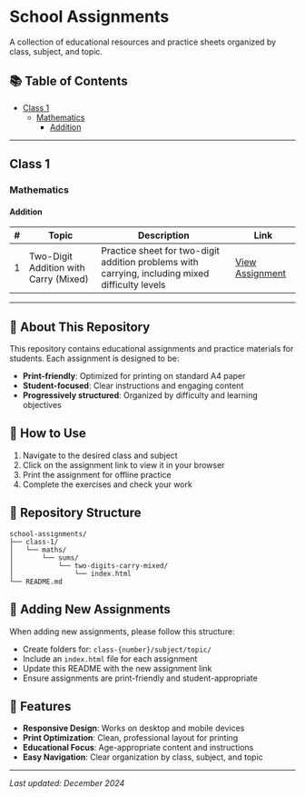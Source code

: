 # School Assignments

A collection of educational resources and practice sheets organized by class, subject, and topic.

## 📚 Table of Contents

- [Class 1](#class-1)
  - [Mathematics](#mathematics)
    - [Addition](#addition)

---

## Class 1

### Mathematics

#### Addition

| # | Topic | Description | Link |
|---|-------|-------------|------|
| 1 | Two-Digit Addition with Carry (Mixed) | Practice sheet for two-digit addition problems with carrying, including mixed difficulty levels | [View Assignment](https://piyushfgk.github.io/school-assignments/class-1/maths/sums/two-digits-carry-mixed/) |

---

## 🎯 About This Repository

This repository contains educational assignments and practice materials for students. Each assignment is designed to be:

- **Print-friendly**: Optimized for printing on standard A4 paper
- **Student-focused**: Clear instructions and engaging content
- **Progressively structured**: Organized by difficulty and learning objectives

## 📖 How to Use

1. Navigate to the desired class and subject
2. Click on the assignment link to view it in your browser
3. Print the assignment for offline practice
4. Complete the exercises and check your work

## 🔗 Repository Structure

```
school-assignments/
├── class-1/
│   └── maths/
│       └── sums/
│           └── two-digits-carry-mixed/
│               └── index.html
└── README.md
```

## 📝 Adding New Assignments

When adding new assignments, please follow this structure:
- Create folders for: `class-{number}/subject/topic/`
- Include an `index.html` file for each assignment
- Update this README with the new assignment link
- Ensure assignments are print-friendly and student-appropriate

## 🌟 Features

- **Responsive Design**: Works on desktop and mobile devices
- **Print Optimization**: Clean, professional layout for printing
- **Educational Focus**: Age-appropriate content and instructions
- **Easy Navigation**: Clear organization by class, subject, and topic

---

*Last updated: December 2024*
